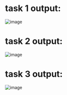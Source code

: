 # task 1 output:
   ![image](https://github.com/user-attachments/assets/3ead82eb-2f7a-4f46-8370-6a61cf9b1a81)

# task 2 output:
 ![image](https://github.com/user-attachments/assets/45931638-2dd9-44ae-b641-e14343032902)

# task 3 output:
  ![image](https://github.com/user-attachments/assets/46c48ec6-74f7-437a-b170-dfe8149cabd6)
